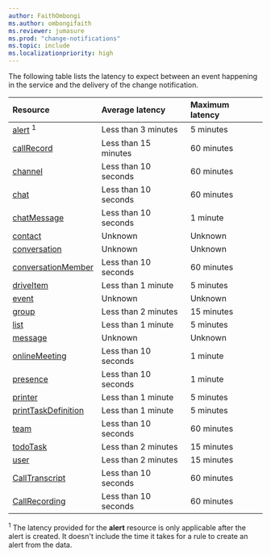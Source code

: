 ```yaml
---
author: FaithOmbongi
ms.author: ombongifaith
ms.reviewer: jumasure
ms.prod: "change-notifications"
ms.topic: include
ms.localizationpriority: high
---
```


<!-- markdownlint-disable MD041-->
<!-- This include file is referenced from the change notifications overview. -->

The following table lists the latency to expect between an event happening in the service and the delivery of the change notification.

| Resource                | Average latency      | Maximum latency |
|:------------------------|:---------------------|:----------------|
| [alert][] <sup>1</sup>  | Less than 3 minutes  | 5 minutes       |
| [callRecord][]          | Less than 15 minutes | 60 minutes      |
| [channel][]             | Less than 10 seconds | 60 minutes      |
| [chat][]                | Less than 10 seconds | 60 minutes      |
| [chatMessage][]         | Less than 10 seconds | 1 minute        |
| [contact][]             | Unknown              | Unknown         |
| [conversation][]        | Unknown              | Unknown         |
| [conversationMember][]  | Less than 10 seconds | 60 minutes      |
| [driveItem][]           | Less than 1 minute   | 5 minutes       |
| [event][]               | Unknown              | Unknown         |
| [group][]               | Less than 2 minutes  | 15 minutes      |
| [list][]                | Less than 1 minute   | 5 minutes       |
| [message][]             | Unknown              | Unknown         |
| [onlineMeeting][]       | Less than 10 seconds | 1 minute        |
| [presence][]            | Less than 10 seconds | 1 minute        |
| [printer][]             | Less than 1 minute   | 5 minutes       |
| [printTaskDefinition][] | Less than 1 minute   | 5 minutes       |
| [team][]                | Less than 10 seconds | 60 minutes      |
| [todoTask][]            | Less than 2 minutes  | 15 minutes      |
| [user][]                | Less than 2 minutes  | 15 minutes      |
| [CallTranscript][]      | Less than 10 seconds | 60 minutes      |
| [CallRecording][]       | Less than 10 seconds | 60 minutes      |

<sup>1</sup> The latency provided for the **alert** resource is only applicable after the alert is created. It doesn't include the time it takes for a rule to create an alert from the data.

[contact]: /graph/api/resources/contact
[conversation]: /graph/api/resources/conversation
[driveItem]: /graph/api/resources/driveitem
[event]: /graph/api/resources/event
[group]: /graph/api/resources/group
[message]: /graph/api/resources/message
[user]: /graph/api/resources/user
[alert]: /graph/api/resources/alert
[callRecord]: /graph/api/resources/callrecords-callrecord
[presence]: /graph/api/resources/presence
[chatMessage]: /graph/api/resources/chatmessage
[list]: /graph/api/resources/list
[printer]: /graph/api/resources/printer
[printTaskDefinition]: /graph/api/resources/printtaskdefinition
[todoTask]: /graph/api/resources/todotask
[channel]: /graph/api/resources/channel
[chat]: /graph/api/resources/chat
[conversationMember]: /graph/api/resources/conversationmember
[team]: /graph/api/resources/team
[onlineMeeting]: /graph/api/resources/onlinemeeting
[CallTranscript]: /graph/api/resources/calltranscript
[CallRecording]: /graph/api/resources/callrecording
